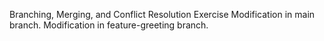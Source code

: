 Branching, Merging, and Conflict Resolution Exercise
Modification in main branch.
Modification in feature-greeting branch.
